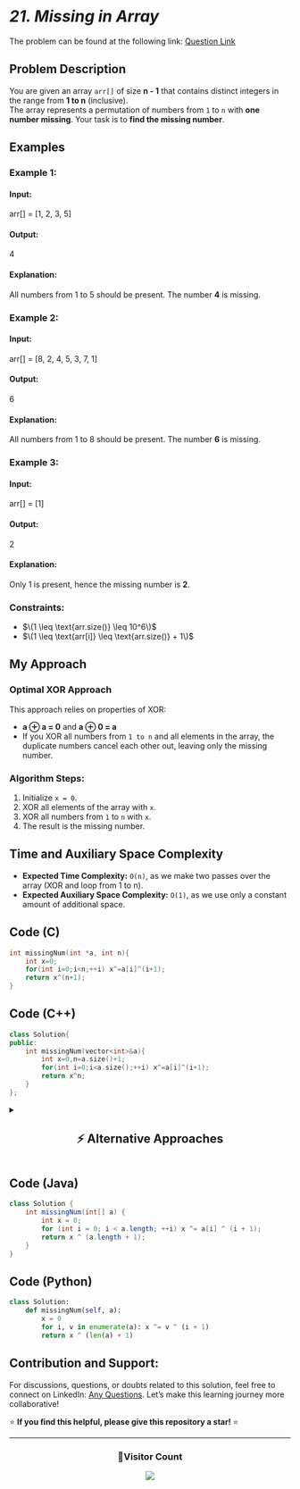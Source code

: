 # *21. Missing in Array*  

The problem can be found at the following link: [Question Link](https://www.geeksforgeeks.org/problems/missing-number-in-array1416/1)  

## **Problem Description**  

You are given an array `arr[]` of size **n - 1** that contains distinct integers in the range from **1 to n** (inclusive).  
The array represents a permutation of numbers from `1` to `n` with **one number missing**. Your task is to **find the missing number**.  

## **Examples**

### **Example 1:**  

#### **Input:**  
arr[] = [1, 2, 3, 5]  

#### **Output:**  
4  

#### **Explanation:**  
All numbers from 1 to 5 should be present. The number **4** is missing.  


### **Example 2:**  

#### **Input:**  
arr[] = [8, 2, 4, 5, 3, 7, 1]  

#### **Output:**  
6  

#### **Explanation:**  
All numbers from 1 to 8 should be present. The number **6** is missing.  


### **Example 3:**  

#### **Input:**  
arr[] = [1]  

#### **Output:**  
2  

#### **Explanation:**  
Only 1 is present, hence the missing number is **2**.  


### **Constraints:**  
- $\(1 \leq \text{arr.size()} \leq 10^6\)$  
- $\(1 \leq \text{arr[i]} \leq \text{arr.size()} + 1\)$  


## **My Approach**

### **Optimal XOR Approach**

This approach relies on properties of XOR:
- **a ⊕ a = 0** and **a ⊕ 0 = a**
- If you XOR all numbers from `1 to n` and all elements in the array, the duplicate numbers cancel each other out, leaving only the missing number.

### **Algorithm Steps:**  
1. Initialize `x = 0`.  
2. XOR all elements of the array with `x`.  
3. XOR all numbers from `1` to `n` with `x`.  
4. The result is the missing number.  


## **Time and Auxiliary Space Complexity**  

- **Expected Time Complexity:** `O(n)`, as we make two passes over the array (XOR and loop from 1 to n).  
- **Expected Auxiliary Space Complexity:** `O(1)`, as we use only a constant amount of additional space.  


## **Code (C)**

```c
int missingNum(int *a, int n){
    int x=0;
    for(int i=0;i<n;++i) x^=a[i]^(i+1);
    return x^(n+1);
}
```

## **Code (C++)**

```cpp
class Solution{
public:
    int missingNum(vector<int>&a){
        int x=0,n=a.size()+1;
        for(int i=0;i<a.size();++i) x^=a[i]^(i+1);
        return x^n;
    }
};
```

<details>
<summary><h2 align="center">⚡ Alternative Approaches</h2></summary>

## 📊 **2️⃣ Sum Formula**

### **Algorithm Steps:**
1. Calculate the expected sum of 1 to `n` using the formula `n*(n+1)/2`.
2. Subtract the sum of the array from it to get the missing number.

```cpp
class Solution {
public:
    int missingNum(vector<int>& a) {
        long long n = a.size() + 1;
        long long total = n * (n + 1) / 2;
        long long sum = accumulate(a.begin(), a.end(), 0LL);
        return total - sum;
    }
};
```

#### 📝 **Complexity Analysis:**
- **Time Complexity:** `O(n)`
- **Space Complexity:** `O(1)`

#### ✅ **Why This Approach?**
Simple and intuitive. Effective when integer overflow is handled using `long long`.


## 📊 **3️⃣ Sorting**

### **Algorithm Steps:**
1. Sort the array.
2. Traverse from 1 to `n` and compare values at each index.
3. The first mismatch is the missing number.

```cpp
class Solution {
public:
    int missingNum(vector<int>& a) {
        sort(a.begin(), a.end());
        for (int i = 0; i < a.size(); i++)
            if (a[i] != i + 1) return i + 1;
        return a.size() + 1;
    }
};
```

#### 📝 **Complexity Analysis:**
- **Time Complexity:** `O(n log n)`
- **Space Complexity:** `O(1)`

#### ✅ **Why This Approach?**
Easy to understand and implement, but not optimal due to the sorting step.


## 📊 **4️⃣ Hashing (Boolean Array)**

### **Algorithm Steps:**
1. Create a boolean array of size `n+1`.
2. Mark visited indices.
3. The index with `false` is the missing number.

```cpp
class Solution {
public:
    int missingNum(vector<int>& a) {
        int n = a.size();
        vector<bool> seen(n + 2, false);
        for (int x : a) seen[x] = true;
        for (int i = 1; i <= n + 1; i++)
            if (!seen[i]) return i;
        return -1;
    }
};
```

#### 📝 **Complexity Analysis:**
- **Time Complexity:** `O(n)`
- **Space Complexity:** `O(n)`

#### ✅ **Why This Approach?**
Straightforward and effective. Especially helpful when array contains invalid or repeated values. Useful in debugging.


### 🆚 **Comparison of Approaches**

| **Approach**             | ⏱️ **Time Complexity** | 🗂️ **Space Complexity** | ✅ **Pros**                          | ⚠️ **Cons**                         |
|-----------------------|-------------|--------------|------------------------------|----------------------------------|
| **XOR Method**        | 🟢 `O(n)`   | 🟢 `O(1)`     | Fastest + no extra memory    | Less intuitive                  |
| **Sum Formula**       | 🟢 `O(n)`   | 🟢 `O(1)`     | Clean math-based             | Needs care with overflow        |
| **Sorting**           | 🔴 `O(n log n)` | 🟢 `O(1)` | Simple logic                 | Slower due to sorting           |
| **Hashing/Boolean**   | 🟢 `O(n)`   | 🔴 `O(n)`     | Easy to read/debug           | Uses extra memory               |

### ✅ **Best Choice?**

| **Scenario**                                           | **Recommended Approach**         |
|--------------------------------------------------------|----------------------------------|
| ✅ **No extra space allowed & optimal runtime needed** | 🥇 **XOR Method**                |
| ✅ **Readable and simple with math knowledge**         | 🥈 **Sum Formula**               |
| ✅ **Array can be modified and performance matters less** | **Sorting**                     |
| ✅ **Clarity and debugging are priorities**            | **Hashing (Boolean Array)**      |

> 🔹 **Overall Best** for **runtime and space**: **XOR Method**  
> 🔹 **Best for clarity**: **Hashing or Sum Formula**

</details>


## **Code (Java)**

```java
class Solution {
    int missingNum(int[] a) {
        int x = 0;
        for (int i = 0; i < a.length; ++i) x ^= a[i] ^ (i + 1);
        return x ^ (a.length + 1);
    }
}
```

## **Code (Python)**

```python
class Solution:
    def missingNum(self, a):
        x = 0
        for i, v in enumerate(a): x ^= v ^ (i + 1)
        return x ^ (len(a) + 1)
```


## **Contribution and Support:**

For discussions, questions, or doubts related to this solution, feel free to connect on LinkedIn: [Any Questions](https://www.linkedin.com/in/patel-hetkumar-sandipbhai-8b110525a/). Let’s make this learning journey more collaborative!

⭐ **If you find this helpful, please give this repository a star!** ⭐

---

<div align="center">
  <h3><b>📍Visitor Count</b></h3>
</div>

<p align="center">
  <img src="https://profile-counter.glitch.me/Hunterdii/count.svg" />
</p>
